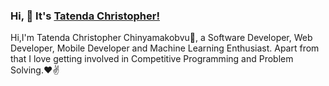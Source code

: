 ### Hi, 👋 It's [Tatenda Christopher!](https://chris.co.zw)

Hi,I'm Tatenda Christopher Chinyamakobvu🙌, a Software Developer, Web Developer, Mobile Developer and Machine Learning Enthusiast. Apart from that I love getting involved in Competitive Programming and Problem Solving.❤✌



